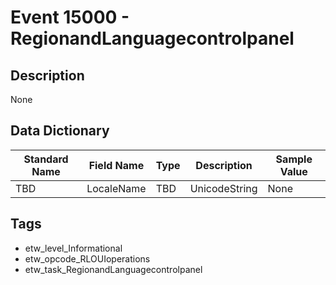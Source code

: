 # Event 15000 - RegionandLanguagecontrolpanel

## Description
None

## Data Dictionary
|Standard Name|Field Name|Type|Description|Sample Value|
|---|---|---|---|---|
|TBD|LocaleName|TBD|UnicodeString|None|None|

## Tags
* etw_level_Informational
* etw_opcode_RLOUIoperations
* etw_task_RegionandLanguagecontrolpanel